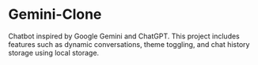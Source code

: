 # Gemini-Clone
Chatbot inspired by Google Gemini and ChatGPT. This project includes features such as dynamic conversations, theme toggling, and chat history storage using local storage.

